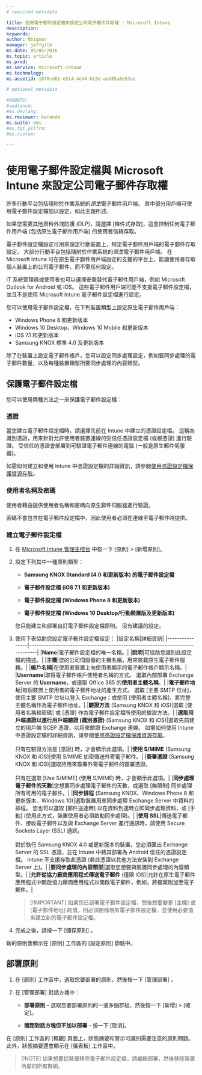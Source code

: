 ```yaml
---
# required metadata

title: 使用電子郵件設定檔來設定公司電子郵件存取權 | Microsoft Intune
description:
keywords:
author: Nbigman
manager: jeffgilb
ms.date: 05/05/2016
ms.topic: article
ms.prod:
ms.service: microsoft-intune
ms.technology:
ms.assetid: 10f0cd61-e514-4e44-b13e-aeb85a8e53ae

# optional metadata

#ROBOTS:
#audience:
#ms.devlang:
ms.reviewer: karanda
ms.suite: ems
#ms.tgt_pltfrm:
#ms.custom:

---
```


# 使用電子郵件設定檔與 Microsoft Intune 來設定公司電子郵件存取權
許多行動平台包括隨附於作業系統的*原生*電子郵件用戶端。  其中部分用戶端可使用電子郵件設定檔加以設定，如此主題所述。

如果您需要其他資料外洩防護 (DLP)，請選擇 [條件式存取][](restrict-access-to-email-and-o365-services-with-microsoft-intune.md)，這會控制任何電子郵件用戶端 (包括原生電子郵件用戶端) 的使用者信箱存取。

電子郵件設定檔設定可用來設定行動裝置上，特定電子郵件用戶端的電子郵件存取設定。   大部分行動平台包括隨附於作業系統的*原生*電子郵件用戶端。  在 Microsoft Intune 可在原生電子郵件用戶端設定的支援的平台上，能讓使用者存取個人裝置上的公司電子郵件，而不需任何設定。  

IT 系統管理員或使用者也可以選擇安裝替代電子郵件用戶端，例如 Microsoft Outlook for Android 或 iOS。  這些電子郵件用戶端可能不支援電子郵件設定檔，並且不是使用 Microsoft Intune 電子郵件設定檔進行設定。  

您可以使用電子郵件設定檔，在下列裝置類型上設定原生電子郵件用戶端：
-   Windows Phone 8 和更新版本
-   Windows 10 Desktop、Windows 10 Mobile 和更新版本
-   iOS 7.1 和更新版本
-   Samsung KNOX 標準 4.0 及更新版本


除了在裝置上設定電子郵件帳戶，您可以設定同步處理設定，例如要同步處理的電子郵件數量，以及每種裝置類型所要同步處理的內容類型。

## 保護電子郵件設定檔
您可以使用兩種方法之一來保護電子郵件設定檔︰

### 憑證
當您建立電子郵件設定檔時，請選擇先前在 Intune 中建立的憑證設定檔。 這稱為識別憑證，用來針對允許使用者裝置連線的受信任憑證設定檔 (或根憑證) 進行驗證。 受信任的憑證會部署到可驗證電子郵件連線的電腦 (一般是原生郵件伺服器)。

如需如何建立和使用 Intune 中憑證設定檔的詳細資訊，請參閱[使用憑證設定檔保護資源存取](secure-resource-access-with-certificate-profiles.md)。

### 使用者名稱及密碼
使用者藉由提供使用者名稱和密碼向原生郵件伺服器進行驗證。

密碼不會包含在電子郵件設定檔中，因此使用者必須在連線至電子郵件時提供。

### 建立電子郵件設定檔

1.  在 [Microsoft Intune 管理主控台](https://manage.microsoft.com) 中按一下 [原則] &gt; [新增原則]。

2.  設定下列其中一種原則類型：

    -   **Samsung KNOX Standard (4.0 和更新版本) 的電子郵件設定檔**

    -   **電子郵件設定檔 (iOS 7.1 和更新版本)**

    -   **電子郵件設定檔 (Windows Phone 8 和更新版本)**

    -   **電子郵件設定檔 (Windows 10 Desktop/行動裝置版及更新版本)**

    您只能建立和部署自訂電子郵件設定檔原則。 沒有建議的設定。

3.  使用下表協助您設定電子郵件設定檔設定：
    |設定名稱|詳細資訊|
    |----------------|-----------------------------------------------------------------------------|
    |**Name**|電子郵件設定檔的唯一名稱。|
    |**說明**|可協助您識別此設定檔的描述。|
    |**主機**|您的公司伺服器的主機名稱，用來裝載原生電子郵件服務。|
    |**帳戶名稱**|在使用者裝置上向使用者顯示的電子郵件帳戶顯示名稱。|
    |**Username**|取得電子郵件帳戶使用者名稱的方式。 選取內部部署 Exchange Server 的 **Username**，或選取 Office 365 的**使用者主體名稱**。|
    |**電子郵件地址**|每個裝置上使用者的電子郵件地址的產生方式。 選取 [主要 SMTP 位址]，使用主要 SMTP 位址以登入 Exchange；或使用 [使用者主體名稱]，將完整主體名稱作為電子郵件地址。|
    |**驗證方法** (Samsung KNOX 和 iOS)|選取 [使用者名稱和密碼] 或 [憑證] 作為電子郵件設定檔所使用的驗證方法。|
    |**選取用戶端憑證以進行用戶端驗證 (識別憑證)** (Samsung KNOX 和 iOS)|選取先前建立的用戶端 SCEP 憑證，以用來驗證 Exchange 連線。 如需如何使用 Intune 中憑證設定檔的詳細資訊，請參閱[使用憑證設定檔保護資源存取](secure-resource-access-with-certificate-profiles.md)。<br /><br />只有在驗證方法是 [憑證] 時，才會顯示此選項。|
    |**使用 S/MIME** (Samsung KNOX 和 iOS)|使用 S/MIME 加密傳送外寄電子郵件。|
    |**簽署憑證** (Samsung KNOX 和 iOS)|選取將用來簽署外寄電子郵件的簽署憑證。<br /><br />只有在選取 [Use S/MIME] (使用 S/MIME) 時，才會顯示此選項。|
    |**同步處理電子郵件的天數**|您想要同步處理電子郵件的天數，或選取 [無限制] 同步處理所有可用的電子郵件。|
    |**同步排程** (Samsung KNOX、Windows Phone 8 和更新版本、Windows 10)|選取裝置用來同步處理 Exchange Server 中資料的排程。 您也可以選取 [郵件送達時] 以在資料到達時立即同步處理資料，或 [手動] (使用此方式，裝置使用者必須啟動同步處理)。|
    |**使用 SSL**|傳送電子郵件、接收電子郵件以及與 Exchange Server 進行通訊時，請使用 Secure Sockets Layer (SSL) 通訊。<br /><br />對於執行 Samsung KNOX 4.0 或更新版本的裝置，您必須匯出 Exchange Server 的 SSL 憑證，並在 Intune 中將其部署為 Android 信任的憑證設定檔。 Intune 不支援存取此憑證 (若此憑證以其他方法安裝到 Exchange Server 上)。|
    |**要同步處理的內容類型**|選取您想要與裝置同步處理的內容類型。| 
    |**允許從協力廠商應用程式傳送電子郵件** (僅限 iOS)|允許在原生電子郵件應用程式中開啟協力廠商應用程式以開啟電子郵件，例如，將檔案附加至電子郵件。|

    > [!IMPORTANT] 如果您已部署電子郵件設定檔，然後想要變更 [主機] 或 [電子郵件地址] 的值，則必須刪除現有電子郵件設定檔，並使用必要值來建立新的電子郵件設定檔。

4.  完成之後，請按一下 [儲存原則] 。

新的原則會顯示在 [原則]  工作區的 [設定原則]  節點中。

## 部署原則

1.  在 [原則]  工作區中，選取您要部署的原則，然後按一下 [管理部署] 。

2.  在 [管理部署]  對話方塊中：

    -   **部署原則** - 選取您要部署原則的一或多個群組，然後按一下 [新增] &gt; [確定]。

    -   **關閉對話方塊但不加以部署** - 按一下 [取消]。

在 [原則]  工作區的 [概觀]  頁面上，狀態摘要和警示可識別需要注意的原則問題。 此外，狀態摘要還會顯示在 [儀表板] 工作區中。

> [!NOTE] 如果想要從裝置移除電子郵件設定檔，請編輯部署，然後移除裝置所屬的所有群組。




<!--HONumber=Jun16_HO1-->


